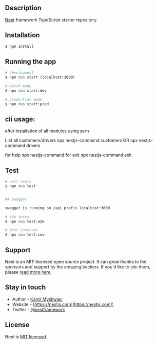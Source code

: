 
## Description

[Nest](https://github.com/nestjs/nest) framework TypeScript starter repository.

## Installation

```bash
$ npm install
```

## Running the app

```bash
# development
$ npm run start (localhost:3000)

# watch mode
$ npm run start:dev

# production mode
$ npm run start:prod
```

## cli usage:

after installation of all modules using yarn

List all customers/drivers npx nestjs-command customers OR npx nestjs-command drivers

for help npx nestjs-command
for exit npx nestjs-command exit

## Test

```bash
# unit tests
$ npm run test


## Swagger

swagger is running on /api prefix localhost:3000

# e2e tests
$ npm run test:e2e

# test coverage
$ npm run test:cov
```

## Support

Nest is an MIT-licensed open source project. It can grow thanks to the sponsors and support by the amazing backers. If you'd like to join them, please [read more here](https://docs.nestjs.com/support).

## Stay in touch

- Author - [Kamil Myśliwiec](https://kamilmysliwiec.com)
- Website - [https://nestjs.com](https://nestjs.com/)
- Twitter - [@nestframework](https://twitter.com/nestframework)

## License

Nest is [MIT licensed](LICENSE).
